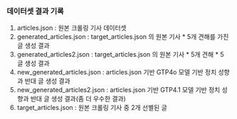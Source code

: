 ### 데이터셋 결과 기록
1. articles.json : 원본 크롤링 기사 데이터셋
2. generated_articles.json : target_articles.json 의 원본 기사 * 5개 견해를 가진 글 생성 결과
3. generated_articles2.json : target_articles.json 의 원본 기사 * 5개 견해 * 5 글 생성 결과
4. new_generated_articles.json : articles.json 기반 GTP4o 모델 기반 정치 성향과 반대 글 생성 결과
5. new_generated_articles2.json : articles.json 기반 GTP4.1 모델 기반 정치 성향과 반대 글 생성 결과(좀 더 우수한 결과)
6. target_articles.json : 원본 크롤링 기사 중 2개 선별된 글